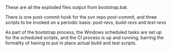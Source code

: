 These are all the exploded files output from bootstrap.bat.

There is one post-commit hook for the svn repo _post-commit_, and three scripts to be invoked on a periodic basis:
_post-revs_, _build-revs_ and _test-revs_

As part of the bootstrap process, the Windows scheduled tasks are set up for the scheduled scripts,
and the CI process is up and running, barring the formality of having to put in place actual build and test scripts.